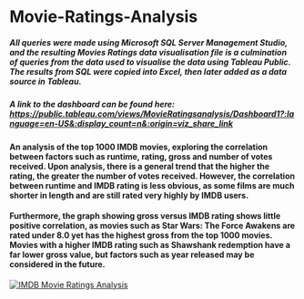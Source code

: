 # Movie-Ratings-Analysis
##### All queries were made using Microsoft SQL Server Management Studio, and the resulting Movies Ratings data visualisation file is a culmination of queries from the data used to visualise the data using Tableau Public. The results from SQL were copied into Excel, then later added as a data source in Tableau. 
##### A link to the dashboard can be found here: https://public.tableau.com/views/MovieRatingsanalysis/Dashboard1?:language=en-US&:display_count=n&:origin=viz_share_link

#### An analysis of the top 1000 IMDB movies, exploring the correlation between factors such as runtime, rating, gross and number of votes received. Upon analysis, there is a general trend that the higher the rating, the greater the number of votes received. However, the correlation between runtime and IMDB rating is less obvious, as some films are much shorter in length and are still rated very highly by IMDB users.

#### Furthermore, the graph showing gross versus IMDB rating shows little positive correlation, as movies such as Star Wars: The Force Awakens are rated under 8.0 yet has the highest gross from the top 1000 movies. Movies with a higher IMDB rating such as Shawshank redemption have a far lower gross value, but factors such as year released may be considered in the future. 

<div class='tableauPlaceholder' id='viz1696949126286' style='position: relative'><noscript><a href='#'><img alt='IMDB Movie Ratings Analysis ' src='https:&#47;&#47;public.tableau.com&#47;static&#47;images&#47;Mo&#47;MovieRatingsanalysis&#47;Dashboard1&#47;1_rss.png' style='border: none' /></a></noscript><object class='tableauViz'  style='display:none;'><param name='host_url' value='https%3A%2F%2Fpublic.tableau.com%2F' /> <param name='embed_code_version' value='3' /> <param name='site_root' value='' /><param name='name' value='MovieRatingsanalysis&#47;Dashboard1' /><param name='tabs' value='no' /><param name='toolbar' value='yes' /><param name='static_image' value='https:&#47;&#47;public.tableau.com&#47;static&#47;images&#47;Mo&#47;MovieRatingsanalysis&#47;Dashboard1&#47;1.png' /> <param name='animate_transition' value='yes' /><param name='display_static_image' value='yes' /><param name='display_spinner' value='yes' /><param name='display_overlay' value='yes' /><param name='display_count' value='yes' /><param name='language' value='en-GB' /></object></div>                <script type='text/javascript'>                    var divElement = document.getElementById('viz1696949126286');                    var vizElement = divElement.getElementsByTagName('object')[0];                    if ( divElement.offsetWidth > 800 ) { vizElement.style.minWidth='420px';vizElement.style.maxWidth='2150px';vizElement.style.width='100%';vizElement.style.minHeight='587px';vizElement.style.maxHeight='1087px';vizElement.style.height=(divElement.offsetWidth*0.75)+'px';} else if ( divElement.offsetWidth > 500 ) { vizElement.style.minWidth='420px';vizElement.style.maxWidth='2150px';vizElement.style.width='100%';vizElement.style.minHeight='587px';vizElement.style.maxHeight='1087px';vizElement.style.height=(divElement.offsetWidth*0.75)+'px';} else { vizElement.style.width='100%';vizElement.style.height='1277px';}                     var scriptElement = document.createElement('script');                    scriptElement.src = 'https://public.tableau.com/javascripts/api/viz_v1.js';                    vizElement.parentNode.insertBefore(scriptElement, vizElement);                </script>
